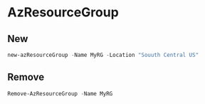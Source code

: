 # AzResourceGroup

## New
````powershell
new-azResourceGroup -Name MyRG -Location "Souuth Central US"
````

## Remove
````PowerShell
Remove-AzResourceGroup -Name MyRG
````
